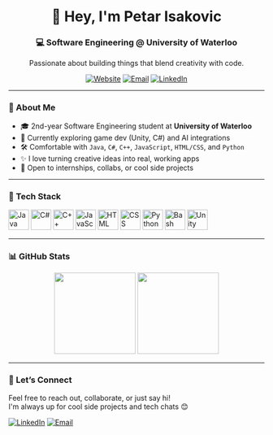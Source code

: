 <!-- GitHub Profile README for Petar Isakovic -->

<div align="center">

# 👋 Hey, I'm Petar Isakovic  
### 💻 Software Engineering @ University of Waterloo  
Passionate about building things that blend creativity with code.

[![Website](https://img.shields.io/badge/Portfolio-petarisakovic.ca-1f425f?style=flat-square&logo=google-chrome)](https://petarisakovic.ca)
[![Email](https://img.shields.io/badge/Email-petar.isakovic@uwaterloo.ca-informational?style=flat-square&logo=gmail)](mailto:petar.isakovic@uwaterloo.ca)
[![LinkedIn](https://img.shields.io/badge/LinkedIn-petar--isakovic-blue?style=flat-square&logo=linkedin)](https://linkedin.com/in/petar-isakovic)

</div>

---

### 🧠 About Me

- 🎓 2nd-year Software Engineering student at **University of Waterloo**  
- 🌱 Currently exploring game dev (Unity, C#) and AI integrations  
- 🛠️ Comfortable with `Java`, `C#`, `C++`, `JavaScript`, `HTML/CSS`, and `Python`  
- ✨ I love turning creative ideas into real, working apps  
- 🚀 Open to internships, collabs, or cool side projects  

---

### 🔧 Tech Stack

<p align="left">
  <img src="https://cdn.jsdelivr.net/gh/devicons/devicon/icons/java/java-original.svg" width="40" alt="Java" />
  <img src="https://cdn.jsdelivr.net/gh/devicons/devicon/icons/csharp/csharp-original.svg" width="40" alt="C#" />
  <img src="https://cdn.jsdelivr.net/gh/devicons/devicon/icons/cplusplus/cplusplus-original.svg" width="40" alt="C++" />
  <img src="https://cdn.jsdelivr.net/gh/devicons/devicon/icons/javascript/javascript-original.svg" width="40" alt="JavaScript" />
  <img src="https://cdn.jsdelivr.net/gh/devicons/devicon/icons/html5/html5-original.svg" width="40" alt="HTML" />
  <img src="https://cdn.jsdelivr.net/gh/devicons/devicon/icons/css3/css3-original.svg" width="40" alt="CSS" />
  <img src="https://cdn.jsdelivr.net/gh/devicons/devicon/icons/python/python-original.svg" width="40" alt="Python" />
  <img src="https://cdn.jsdelivr.net/gh/devicons/devicon/icons/bash/bash-original.svg" width="40" alt="Bash" />
  <img src="https://cdn.jsdelivr.net/gh/devicons/devicon/icons/unity/unity-original.svg" width="40" alt="Unity" />
</p>

---

### 📊 GitHub Stats

<p align="center">
  <img src="https://github-readme-stats.vercel.app/api?username=petarisakovic&show_icons=true&theme=tokyonight&hide=stars&hide_title=true" height="160"/>
  <img src="https://github-readme-stats.vercel.app/api/top-langs/?username=petarisakovic&layout=compact&theme=tokyonight" height="160"/>
</p>

---

### 🤝 Let’s Connect

Feel free to reach out, collaborate, or just say hi!  
I'm always up for cool side projects and tech chats 😊

[![LinkedIn](https://img.shields.io/badge/LinkedIn-Connect-blue?style=for-the-badge&logo=linkedin)](https://linkedin.com/in/petar-isakovic)
[![Email](https://img.shields.io/badge/Email-Send%20a%20Message-informational?style=for-the-badge&logo=gmail)](mailto:petar.isakovic@uwaterloo.ca)
